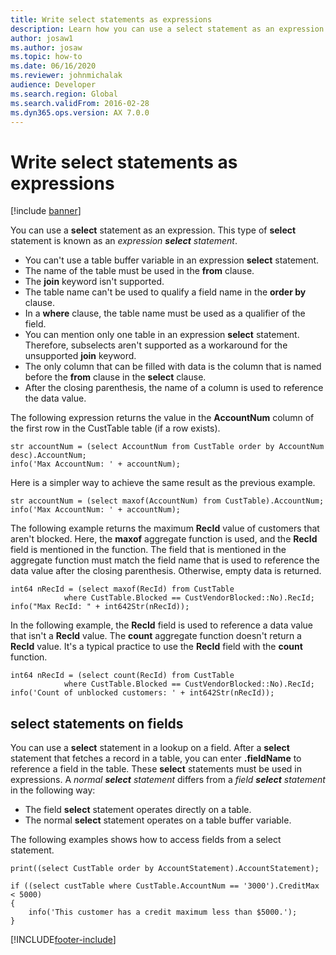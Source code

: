 ```yaml
---
title: Write select statements as expressions
description: Learn how you can use a select statement as an expression including X++ expressions and examples for select statements on fields.
author: josaw1
ms.author: josaw
ms.topic: how-to
ms.date: 06/16/2020
ms.reviewer: johnmichalak
audience: Developer
ms.search.region: Global
ms.search.validFrom: 2016-02-28
ms.dyn365.ops.version: AX 7.0.0
---
```


# Write select statements as expressions

[!include [banner](../../includes/banner.md)]

You can use a **select** statement as an expression. This type of **select** statement is known as an *expression **select** statement*.

+ You can't use a table buffer variable in an expression **select** statement.
+ The name of the table must be used in the **from** clause.
+ The **join** keyword isn't supported.
+ The table name can't be used to qualify a field name in the **order by** clause.
+ In a **where** clause, the table name must be used as a qualifier of the field.
+ You can mention only one table in an expression **select** statement. Therefore, subselects aren't supported as a workaround for the unsupported **join** keyword.
+ The only column that can be filled with data is the column that is named before the **from** clause in the **select** clause.
+ After the closing parenthesis, the name of a column is used to reference the data value.

The following expression returns the value in the **AccountNum** column of the first row in the CustTable table (if a row exists).

```xpp
str accountNum = (select AccountNum from CustTable order by AccountNum desc).AccountNum;
info('Max AccountNum: ' + accountNum);
```

Here is a simpler way to achieve the same result as the previous example.

```xpp
str accountNum = (select maxof(AccountNum) from CustTable).AccountNum;
info('Max AccountNum: ' + accountNum);
```

The following example returns the maximum **RecId** value of customers that aren't blocked. Here, the **maxof** aggregate function is used, and the **RecId** field is mentioned in the function. The field that is mentioned in the aggregate function must match the field name that is used to reference the data value after the closing parenthesis. Otherwise, empty data is returned.

```xpp
int64 nRecId = (select maxof(RecId) from CustTable
            where CustTable.Blocked == CustVendorBlocked::No).RecId;
info("Max RecId: " + int642Str(nRecId));
```

In the following example, the **RecId** field is used to reference a data value that isn't a **RecId** value. The **count** aggregate function doesn't return a **RecId** value. It's a typical practice to use the **RecId** field with the **count** function.

```xpp
int64 nRecId = (select count(RecId) from CustTable
            where CustTable.Blocked == CustVendorBlocked::No).RecId;
info('Count of unblocked customers: ' + int642Str(nRecId));
```

## select statements on fields

You can use a **select** statement in a lookup on a field. After a **select** statement that fetches a record in a table, you can enter **.fieldName** to reference a field in the table. These **select** statements must be used in expressions. A *normal **select** statement* differs from a *field **select** statement* in the following way:

+ The field **select** statement operates directly on a table.
+ The normal **select** statement operates on a table buffer variable.

The following examples shows how to access fields from a select statement.

```xpp
print((select CustTable order by AccountStatement).AccountStatement);

if ((select custTable where CustTable.AccountNum == '3000').CreditMax < 5000)
{
    info('This customer has a credit maximum less than $5000.');
}
```


[!INCLUDE[footer-include](../../../../includes/footer-banner.md)]
